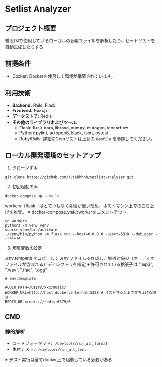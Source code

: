 # Setlist Analyzer

## プロジェクト概要
普段DJで使用しているローカルの音楽ファイルを解析したり、セットリストを自動生成したりする

## 前提条件
- Docker: Dockerを使用して環境が構築されています。

## 利用技術
- **Backend:** Rails, Flask
- **Frontend:** Next.js
- **データストア:** Redis
- **その他のライブラリおよびツール:** 
  - Flask: flask-cors, librosa, numpy, mutagen, tensorflow
  - Python: pylint, autopep8, black, isort, pytest
  - Ruby/Rails: 詳細なGemリストは上記の `Gemfile` を参照してください。

## ローカル開発環境のセットアップ

1. クローンする

```
git clone https://github.com/Yutahhhhh/setlist-analyzer.git
```

2. 初回起動のみ

```sh
docker-compose up --build
```

workers（flask）はとてつもなく処理が重いため、ホストマシン上での立ち上げを推奨。
※ docker-compose.ymlのworkerをコメントアウト
```
cd workers
python3 -m venv venv
source venv/bin/activate
./venv/bin/python -m flask run --host=0.0.0.0 --port=5328 --debugger --reload
```

3. 環境変数の設定

.env.template をコピーして .env ファイルを作成し、解析対象の（オーディオファイルが含まれる）ディレクトリを指定
※ 許可されている拡張子は ".mp3", ".wav", ".flac", ".ogg"

```
# env.template

AUDIO_PATH=/Users/xxx/music/
WORKER_URL=http://host.docker.internal:5328 # ホストマシン上で立ち上げる場合
REDIS_URL=redis://redis:6379/0
```

## CMD

### 静的解析

- コードフォーマット: `./devtools/run_all_format`
- 単体テスト: `./devtools/run_all_test`

※ テスト実行は全てdocker上で起動している必要がある

